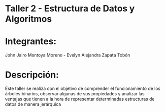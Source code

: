 # Taller 2 - Estructura de Datos y Algoritmos
# Integrantes: 
John Jairo Montoya Moreno - Evelyn Alejandra Zapata Tobón
# Descripción:
Este taller se realiza con el objetivo de comprender el funcionamiento de los árboles binarios, observar algunas de sus propiedades y analizar las ventajas que tienen a la hora de representar determinadas estructuras de datos de manera jerárquica
